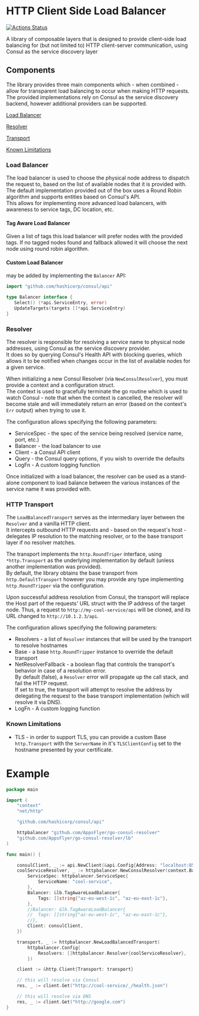 # HTTP Client Side Load Balancer
[![Actions Status](https://github.com/AppsFlyer/go-consul-resolver/workflows/go-consul-resolver/badge.svg)](https://github.com/AppsFlyer/go-consul-resolver/actions)

A library of composable layers that is designed to provide client-side load balancing for (but not limited to) HTTP client-server communication, using Consul as the service discovery layer

## Components

The library provides three main components which - when combined - allow for transparent load balancing to occur when making HTTP requests.  
The provided implementations rely on Consul as the service discovery backend, however additional providers can be supported.

 [Load Balancer](#load-balancer)

 [Resolver](#resolver)
 
 [Transport](#http-transport)
 
 [Known Limitations](#known-limitations)

### Load Balancer

The load balancer is used to choose the physical node address to dispatch the request to, based on the list of available nodes that it is provided with.  
The default implementation provided out of the box uses a Round Robin algorithm and supports entities based on Consul's API.  
This allows for implementing more advanced load balancers, with awareness to service tags, DC location, etc.

#### Tag Aware Load Balancer
Given a list of tags this load balancer will prefer nodes with the provided tags. If no tagged nodes found and fallback allowed it will choose the next
node using round robin algorithm.


#### Custom Load Balancer
may be added by implementing the `Balancer` API:
 
 ```go
import "github.com/hashicorp/consul/api"

type Balancer interface {
    Select() (*api.ServiceEntry, error)
    UpdateTargets(targets []*api.ServiceEntry)
}
 ```

### Resolver

The resolver is responsible for resolving a service name to physical node addresses, using Consul as the service discovery provider.  
It does so by querying Consul's Health API with blocking queries, which allows it to be notified when changes occur in the list of available nodes for a given service.  

When initializing a new Consul Resolver (via `NewConsulResolver`), you must provide a context and a configuration struct.  
The context is used to gracefully terminate the go routine which is used to watch Consul - note that when the context is cancelled, 
the resolver will become stale and will immediately return an error (based on the context's `Err` output) when trying to use it.

The configuration allows specifying the following parameters:
* ServiceSpec - the spec of the service being resolved (service name, port, etc.)
* Balancer - the load balancer to use
* Client - a Consul API client
* Query - the Consul query options, if you wish to override the defaults
* LogFn - A custom logging function

Once initialized with a load balancer, the resolver can be used as a stand-alone component to load balance between the various instances of the service name it was provided with.

### HTTP Transport

The `LoadBalancedTransport` serves as the intermediary layer between the `Resolver` and a vanilla HTTP client.  
It intercepts outbound HTTP requests and - based on the request's host - delegates IP resolution to the matching resolver, or to the base transport layer if no resolver matches.

The transport implements the `http.RoundTriper` interface, using `*http.Transport` as the underlying implementation by default (unless another implementation was provided).  
By default, the library obtains the base transport from `http.DefaultTransport` however you may provide any type implementing `http.RoundTripper` via the configuration.

Upon successful address resolution from Consul, the transport will replace the Host part of the requests' URL struct with the IP address of the target node. Thus, a request to `http://my-cool-service/api` will be cloned, and its URL changed to `http://10.1.2.3/api`.


The configuration allows specifying the following parameters:
* Resolvers - a list of `Resolver` instances that will be used by the transport to resolve hostnames
* Base - a base `http.RoundTripper` instance to override the default transport
* NetResolverFallback - a boolean flag that controls the transport's behavior in case of a resolution error.  
By default (false), a `Resolver` error will propagate up the call stack, and fail the HTTP request.  
If set to true, the transport will attempt to resolve the address by delegating the request to the base transport implementation (which will resolve it via DNS).
* LogFn - A custom logging function
 

### Known Limitations

* TLS - in order to support TLS, you can provide a custom Base `http.Transport` with the `ServerName` in it's `TLSClientConfig` set to the hostname presented by your certificate.

# Example

```go
package main

import (
	"context"
	"net/http"

	"github.com/hashicorp/consul/api"

	httpbalancer "github.com/AppsFlyer/go-consul-resolver"
	"github.com/AppsFlyer/go-consul-resolver/lb"
)

func main() {

	consulClient, _ := api.NewClient(&api.Config{Address: "localhost:8500")})
	coolServiceResolver, _ := httpbalancer.NewConsulResolver(context.Background(), httpbalancer.ConsulResolverConfig{
		ServiceSpec: httpbalancer.ServiceSpec{
			ServiceName: "cool-service",
		},
		Balancer: &lb.TagAwareLoadBalancer{
			Tags: []string{"az-eu-west-1c", "az-eu-east-1c"},
		},
		//Balancer: &lb.TagAwareLoadBalancer{
		//	Tags: []string{"az-eu-west-1c", "az-eu-east-1c"},
		//},
		Client: consulClient,
	})

	transport, _ := httpbalancer.NewLoadBalancedTransport(
		httpbalancer.Config{
			Resolvers: []httpbalancer.Resolver{coolServiceResolver},
		})

	client := &http.Client{Transport: transport}

	// this will resolve via Consul
	res, _ := client.Get("http://cool-service/_/health.json")

	// this will resolve via DNS 
	res, _ := client.Get("http://google.com")
}
```
